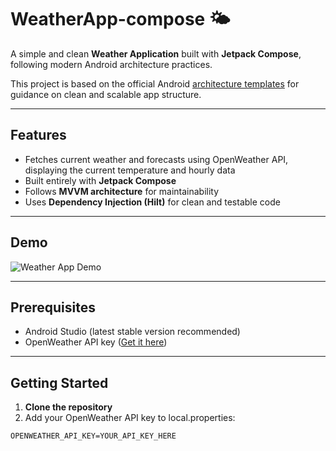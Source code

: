 # WeatherApp-compose 🌤️

A simple and clean **Weather Application** built with **Jetpack Compose**, following modern Android architecture practices.

This project is based on the official Android [architecture templates](https://github.com/android/architecture-templates/tree/base?tab=readme-ov-file) for guidance on clean and scalable app structure.

---

## Features

- Fetches current weather and forecasts using OpenWeather API, displaying the current temperature and hourly data
- Built entirely with **Jetpack Compose**
- Follows **MVVM architecture** for maintainability
- Uses **Dependency Injection (Hilt)** for clean and testable code

---

## Demo

![Weather App Demo](https://github.com/DudeInTheWood/MyImage/raw/main/weather-app-demo.gif)

---

## Prerequisites

- Android Studio (latest stable version recommended)
- OpenWeather API key ([Get it here](https://openweathermap.org/))

---

## Getting Started

1. **Clone the repository**
2. Add your OpenWeather API key to local.properties:

```properties
OPENWEATHER_API_KEY=YOUR_API_KEY_HERE

